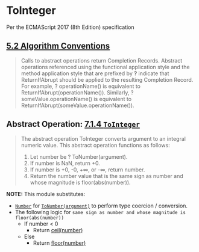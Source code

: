 # ToInteger

Per the ECMAScript 2017 (8th Edition) specification

## [5.2 Algorithm Conventions](https://www.ecma-international.org/ecma-262/8.0/index.html#sec-algorithm-conventions)

> Calls to abstract operations return Completion Records. Abstract operations
> referenced using the functional application style and the method 
> application style that are prefixed by **?** indicate that ReturnIfAbrupt 
> should be applied to the resulting Completion Record. For example, 
> ? operationName() is equivalent to ReturnIfAbrupt(operationName()). 
> Similarly, ? someValue.operationName() is equivalent to 
> ReturnIfAbrupt(someValue.operationName()).

## Abstract Operation: [7.1.4 `ToInteger`](https://www.ecma-international.org/ecma-262/8.0/index.html#sec-tointeger)

> The abstract operation ToInteger converts argument to an integral numeric
> value. This abstract operation functions as follows:
> 
> 1.  Let number be ? ToNumber(argument).
> 2.  If number is NaN, return +0.
> 3.  If number is +0, -0, +∞, or -∞, return number.
> 4.  Return the number value that is the same sign as number and whose
>     magnitude is floor(abs(number)).

**NOTE:** This module substitutes:

-   [`Number`](https://developer.mozilla.org/en-US/docs/Web/JavaScript/Reference/Global_Objects/Number)
    for
    [`ToNumber(argument)`](https://www.ecma-international.org/ecma-262/8.0/index.html#sec-tonumber)
    to perform type coercion / conversion.
-   The following logic for `same sign as number and whose magnitude is 
    floor(abs(number))`
    -   If number < 0
        -   Return 
            [ceil(number)](https://developer.mozilla.org/en-US/docs/Web/JavaScript/Reference/Global_Objects/Math/ceil)
    -   Else
        -   Return
            [floor(number)](https://developer.mozilla.org/en-US/docs/Web/JavaScript/Reference/Global_Objects/Math/floor)
